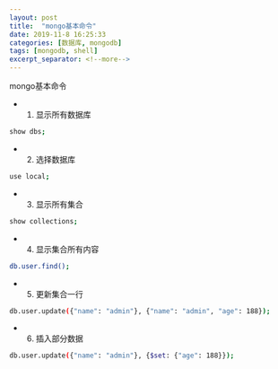 ```yaml
---
layout: post
title:  "mongo基本命令"
date: 2019-11-8 16:25:33
categories: [数据库, mongodb]
tags: [mongodb, shell]
excerpt_separator: <!--more-->
---
```

mongo基本命令
<!--more-->

* 1. 显示所有数据库
```bash
show dbs;
```

* 2. 选择数据库
```bash
use local;
```

* 3. 显示所有集合
```bash
show collections;
```

* 4. 显示集合所有内容
```bash
db.user.find();
```

* 5. 更新集合一行
```bash
db.user.update({"name": "admin"}, {"name": "admin", "age": 188});
```

* 6. 插入部分数据
```bash
db.user.update({"name": "admin"}, {$set: {"age": 188}});
```

